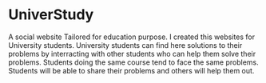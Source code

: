 # UniverStudy
A social website Tailored for education purpose.
I created this websites for University students. University students can find here solutions to their problems by interracting with other students who can help them solve their problems.
Students doing the same course tend to face the same problems. Students will be able to share their problems and others will help them out.
